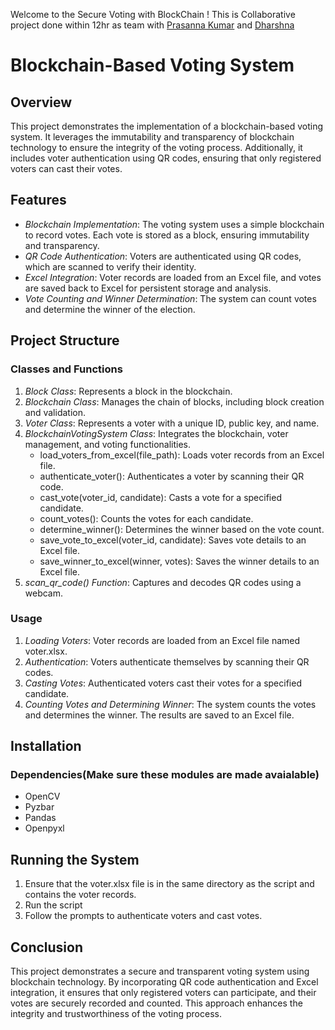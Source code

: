 Welcome to the Secure Voting with BlockChain !
This is Collaborative project done within 12hr as team with [Prasanna Kumar](https://github.com/pras-annna) and [Dharshna](https://github.com/Dharshna2805)

# Blockchain-Based Voting System

## Overview
This project demonstrates the implementation of a blockchain-based voting system. It leverages the immutability and transparency of blockchain technology to ensure the integrity of the voting process. Additionally, it includes voter authentication using QR codes, ensuring that only registered voters can cast their votes.

## Features
- *Blockchain Implementation*: The voting system uses a simple blockchain to record votes. Each vote is stored as a block, ensuring immutability and transparency.
- *QR Code Authentication*: Voters are authenticated using QR codes, which are scanned to verify their identity.
- *Excel Integration*: Voter records are loaded from an Excel file, and votes are saved back to Excel for persistent storage and analysis.
- *Vote Counting and Winner Determination*: The system can count votes and determine the winner of the election.

## Project Structure
### Classes and Functions
1. *Block Class*: Represents a block in the blockchain.
2. *Blockchain Class*: Manages the chain of blocks, including block creation and validation.
3. *Voter Class*: Represents a voter with a unique ID, public key, and name.
4. *BlockchainVotingSystem Class*: Integrates the blockchain, voter management, and voting functionalities.
    - load_voters_from_excel(file_path): Loads voter records from an Excel file.
    - authenticate_voter(): Authenticates a voter by scanning their QR code.
    - cast_vote(voter_id, candidate): Casts a vote for a specified candidate.
    - count_votes(): Counts the votes for each candidate.
    - determine_winner(): Determines the winner based on the vote count.
    - save_vote_to_excel(voter_id, candidate): Saves vote details to an Excel file.
    - save_winner_to_excel(winner, votes): Saves the winner details to an Excel file.
5. *scan_qr_code() Function*: Captures and decodes QR codes using a webcam.

### Usage
1. *Loading Voters*: Voter records are loaded from an Excel file named voter.xlsx.
2. *Authentication*: Voters authenticate themselves by scanning their QR codes.
3. *Casting Votes*: Authenticated voters cast their votes for a specified candidate.
4. *Counting Votes and Determining Winner*: The system counts the votes and determines the winner. The results are saved to an Excel file.

## Installation
### Dependencies(Make sure these modules are made avaialable)
- OpenCV
- Pyzbar
- Pandas
- Openpyxl

## Running the System
1. Ensure that the voter.xlsx file is in the same directory as the script and contains the voter records.
2. Run the script
3. Follow the prompts to authenticate voters and cast votes.

## Conclusion
This project demonstrates a secure and transparent voting system using blockchain technology. By incorporating QR code authentication and Excel integration, it ensures that only registered voters can participate, and their votes are securely recorded and counted. This approach enhances the integrity and trustworthiness of the voting process.

